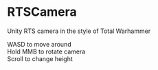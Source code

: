 # RTSCamera
Unity RTS camera in the style of Total Warhammer

WASD to move around <br/>
Hold MMB to rotate camera <br/>
Scroll to change height
